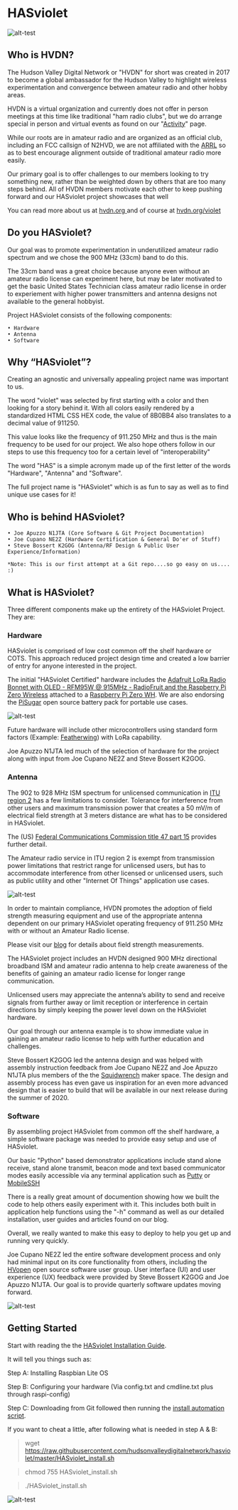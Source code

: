 # HASviolet


![alt-test](https://github.com/hudsonvalleydigitalnetwork/hasviolet/blob/master/hardware/HVDN_HASviolet_Git_Banner_1.jpg)

## Who is HVDN?

The Hudson Valley Digital Network or "HVDN" for short was created in 2017 to become a global ambassador for the Hudson Valley to highlight wireless experimentation and convergence between amateur radio and other hobby areas.

HVDN is a virtual organization and currently does not offer in person meetings at this time like traditional "ham radio clubs", but we do arrange special in person and virtual events as found on our "[Activity](https://hvdn.org/activity-1)" page.

While our roots are in amateur radio and are organized as an official club, including an FCC callsign of N2HVD, we are not affiliated with the [ARRL](http://www.arrl.org/home) so as to best encourage alignment outside of traditional amateur radio more easily. 

Our primary goal is to offer challenges to our members looking to try something new, rather than be weighted down by others that are too many steps behind.  All of HVDN members motivate each other to keep pushing forward and our HASviolet project showcases that well

You can read more about us at [hvdn.org ](https://hvdn.org) and of course at [hvdn.org/violet](https://hvdn.org/violet)

## Do you HASviolet?

Our goal was to promote experimentation in underutilized amateur radio spectrum and we chose the 900 MHz (33cm) band to do this.  

The 33cm band was a great choice because anyone even without an amateur radio license can experiment here, but may be later motivated to get the basic United States Technician class amateur radio license in order to experiement with higher power transmitters and antenna designs not available to the general hobbyist.

Project HASviolet consists of the following components:

    • Hardware
    • Antenna
    • Software
     
## Why “HASviolet”?

Creating an agnostic and universally appealing project name was important to us. 

The word "violet" was selected by first starting with a color and then looking for a story behind it. With all colors easily rendered by a standardized HTML CSS HEX code, the value of 8B0BB4 also translates to a decimal value of 911250. 

This value looks like the frequency of 911.250 MHz and thus is the main frequency to be used for our project.  We also hope others follow in our steps to use this frequency too for a certain level of "interoperability"  

The word "HAS" is a simple acronym made up of the first letter of the words "Hardware", "Antenna" and "Software". 

The full project name is "HASviolet" which is as fun to say as well as to find unique use cases for it!

## Who is behind HASviolet?

    • Joe Apuzzo N1JTA (Core Software & Git Project Documentation)
    • Joe Cupano NE2Z (Hardware Certification & General Do'er of Stuff)
    • Steve Bossert K2GOG (Antenna/RF Design & Public User Experience/Information)

    *Note: This is our first attempt at a Git repo....so go easy on us....  :)

## What is HASviolet?

Three different components make up the entirety of the HASviolet Project. They are: 

### Hardware 
HASviolet is comprised of low cost common off the shelf hardware or COTS. This approach reduced project design time and created a low barrier of entry for anyone interested in the project. 

The initial "HASviolet Certified" hardware includes the [Adafruit LoRa Radio Bonnet with OLED - RFM95W @ 915MHz - RadioFruit and the Raspberry Pi Zero Wireless](https://www.adafruit.com/product/4074) attached to a [Raspberry Pi Zero WH](https://www.adafruit.com/product/3708).  We are also endorsing the [PiSugar](https://github.com/PiSugar/PiSugar) open source battery pack for portable use cases.

![alt-test](https://github.com/hudsonvalleydigitalnetwork/hasviolet/blob/master/hardware/HVDN_HASviolet_Git_Hardware_1.jpg)

Future hardware will include other microcontrollers using standard form factors (Example: [Featherwing](https://hvdnnotebook.blogspot.com/2018/11/hvdn-reset-is-feather-better.html)) with LoRa capability. 

Joe Apuzzo N1JTA led much of the selection of hardware for the project along with input from Joe Cupano NE2Z and Steve Bossert K2GOG.

### Antenna

The 902 to 928 MHz ISM spectrum for unlicensed communication in [ITU region 2](https://en.wikipedia.org/wiki/ITU_Region) has a few limitations to consider. Tolerance for interference from other users and maximum transmission power that creates a 50 mV/m of electrical field strength at 3 meters distance are what has to be considered in HASviolet. 

The (US) [Federal Communications Commission title 47 part 15](https://www.fcc.gov/wireless/bureau-divisions/technologies-systems-and-innovation-division/rules-regulations-title-47) provides further detail. 

The Amateur radio service in ITU region 2 is exempt from transmission power limitations that restrict range for unlicensed users, but has to accommodate interference from other licensed or unlicensed users, such as public utility and other "Internet Of Things" application use cases.

![alt-test](https://github.com/hudsonvalleydigitalnetwork/hasviolet/blob/master/antenna/HVDN_HASviolet_Git_Antenna_V1.jpg)

In order to maintain compliance, HVDN promotes the adoption of field strength measuring equipment and use of the appropriate antenna dependent on our primary HASviolet operating frequency of 911.250 MHz with or without an Amateur Radio license. 

Please visit our [blog](http://notebook.hvdn.org/2018/02/rssi-dbm-oh-my.html) for details about field strength measurements.

The HASviolet project includes an HVDN designed 900 MHz directional broadband ISM and amateur radio antenna to help create awareness of the benefits of gaining an amateur radio license for longer range communication. 

Unlicensed users may appreciate the antenna’s ability to send and receive signals from further away or limit reception or interference in certain directions by simply keeping the power level down on the HASviolet hardware.  

Our goal through our antenna example is to show immediate value in gaining an amateur radio license to help with further education and challenges.

Steve Bossert K2GOG led the antenna design and was helped with assembly instruction feedback from Joe Cupano NE2Z and Joe Apuzzo N1JTA plus members of the the [Squidwrench](http://squidwrench.org/) maker space. The design and assembly process has even gave us inspiration for an even more advanced design that is easier to build that will be available in our next release during the summer of 2020.


### Software 

By assembling project HASviolet from common off the shelf hardware, a simple software package was needed to provide easy setup and use of HASviolet.  

Our basic "Python" based demonstrator applications include stand alone receive, stand alone transmit, beacon mode and text based communicator modes easily accessible via any terminal application such as [Putty](https://www.chiark.greenend.org.uk/~sgtatham/putty/) or [MobileSSH](https://play.google.com/store/apps/details?id=mobileSSH.feng.gao&hl=en_US)

There is a really great amount of documention showing how we built the code to help others easily experiment with it. This includes both built in application help functions using the "-h" command as well as our detailed installation, user guides and articles found on our blog.

Overall, we really wanted to make this easy to deploy to help you get up and running very quickly.

Joe Cupano NE2Z led the entire software development process and only had minimal input on its core functionality from others, including the [HVopen](https://hvopen.org/) open source software user group. User interface (UI) and user experience (UX) feedback were provided by Steve Bossert K2GOG and Joe Apuzzo N1JTA. Our goal is to provide quarterly software updates moving forward.

![alt-test](https://github.com/hudsonvalleydigitalnetwork/hasviolet/blob/master/development/HVDN_HASviolet_Git_Software.jpg)


## Getting Started

Start with reading the the [HASviolet Installation Guide](https://github.com/hudsonvalleydigitalnetwork/hasviolet/blob/master/HASviolet_Installation_Guide_v1-1.pdf). 

It will tell you things such as:

Step A: Installing Raspbian Lite OS

Step B: Configuring your hardware (Via config.txt and cmdline.txt plus through raspi-config)

Step C: Downloading from Git followed then running the [install automation script](https://github.com/hudsonvalleydigitalnetwork/hasviolet/blob/master/HASviolet_install.sh).

If you want to cheat a little, after following what is needed in step A & B:

>wget https://raw.githubusercontent.com/hudsonvalleydigitalnetwork/hasviolet/master/HASviolet_install.sh

>chmod 755 HASviolet_install.sh

>./HASviolet_install.sh


![alt-test](https://github.com/hudsonvalleydigitalnetwork/hasviolet/blob/master/hardware/hasviolet-hw-alternate.png)
